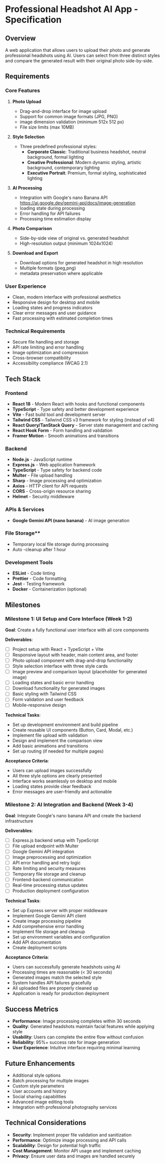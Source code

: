 # Professional Headshot AI App - Specification

## Overview
A web application that allows users to upload their photo and generate professional headshots using AI. Users can select from three distinct styles and compare the generated result with their original photo side-by-side.

## Requirements

### Core Features
1. **Photo Upload**
   - Drag-and-drop interface for image upload
   - Support for common image formats (JPG, PNG)
   - image dimension validation (minimum 512x 512 px)
   - File size limits (max 10MB)

2. **Style Selection**
   - Three predefined professional styles:
     - **Corporate Classic**: Traditional business headshot, neutral background, formal lighting
     - **Creative Professional**: Modern dynamic styling, artistic background, contemporary lighting
     - **Executive Portrait**: Premium, formal styling, sophisticated lighting 

3. **AI Processing**
   - Integration with Google's nano Banana API https://ai.google.dev/gemini-api/docs/image-generation
   - loading state during processing
   - Error handling for API failures
   - Processing time estimation display

4. **Photo Comparison**
   - Side-by-side view of original vs. generated headshot
   - High-resolution output (minimum 1024x1024)

5. **Download and Export**
   - Download options for generated headshot in high resolution
   - Multiple formats (jpeg,png)
   - metadata preservation where applicable

### User Experience
- Clean, modern interface with professional aesthetics
- Responsive design for desktop and mobile
- Loading states and progress indicators
- Clear error messages and user guidance
- Fast processing with estimated completion times

### Technical Requirements
- Secure file handling and storage
- API rate limiting and error handling
- Image optimization and compression
- Cross-browser compatibility
- Accessibility compliance (WCAG 2.1)

## Tech Stack

### Frontend
- **React 18** - Modern React with hooks and functional components
- **TypeScript** - Type safety and better development experience
- **Vite** - Fast build tool and development server
- **Tailwind CSS** - Tailwind CSS v3 framework for styling (instead of v4)
- **React Query/TanStack Query** - Server state management and caching
- **React Hook Form** - Form handling and validation
- **Framer Motion** - Smooth animations and transitions

### Backend
- **Node.js** - JavaScript runtime
- **Express.js** - Web application framework
- **TypeScript** - Type safety for backend code
- **Multer** - File upload handling
- **Sharp** - Image processing and optimization
- **Axios** - HTTP client for API requests
- **CORS** - Cross-origin resource sharing
- **Helmet** - Security middleware

### APIs & Services
- **Google Gemini API (nano banana)** - AI image generation

### File Storage** 
- Temporary local file storage during processing
- Auto -cleanup after 1 hour

### Development Tools
- **ESLint** - Code linting
- **Prettier** - Code formatting
- **Jest** - Testing framework
- **Docker** - Containerization (optional)

## Milestones

### Milestone 1: UI Setup and Core Interface (Week 1-2)
**Goal**: Create a fully functional user interface with all core components

**Deliverables**:
- [ ] Project setup with React + TypeScript + Vite
- [ ] Responsive layout with header, main content area, and footer
- [ ] Photo upload component with drag-and-drop functionality
- [ ] Style selection interface with three style cards
- [ ] Image preview and comparison layout (placeholder for generated image)
- [ ] Loading states and basic error handling
- [ ] Download functionality for generated images
- [ ] Basic styling with Tailwind CSS
- [ ] Form validation and user feedback
- [ ] Mobile-responsive design

**Technical Tasks**:
- Set up development environment and build pipeline
- Create reusable UI components (Button, Card, Modal, etc.)
- Implement file upload with validation
- Design and implement the comparison view
- Add basic animations and transitions
- Set up routing (if needed for multiple pages)

**Acceptance Criteria**:
- Users can upload images successfully
- All three style options are clearly presented
- Interface works seamlessly on desktop and mobile
- Loading states provide clear feedback
- Error messages are user-friendly and actionable

### Milestone 2: AI Integration and Backend (Week 3-4)
**Goal**: Integrate Google's nano banana API and create the backend infrastructure

**Deliverables**:
- [ ] Express.js backend setup with TypeScript
- [ ] File upload endpoint with Multer
- [ ] Google Gemini API integration
- [ ] Image preprocessing and optimization
- [ ] API error handling and retry logic
- [ ] Rate limiting and security measures
- [ ] Temporary file storage and cleanup
- [ ] Frontend-backend communication
- [ ] Real-time processing status updates
- [ ] Production deployment configuration

**Technical Tasks**:
- Set up Express server with proper middleware
- Implement Google Gemini API client
- Create image processing pipeline
- Add comprehensive error handling
- Implement file storage and cleanup
- Set up environment variables and configuration
- Add API documentation
- Create deployment scripts

**Acceptance Criteria**:
- Users can successfully generate headshots using AI
- Processing times are reasonable (< 30 seconds)
- Generated images match the selected style
- System handles API failures gracefully
- All uploaded files are properly cleaned up
- Application is ready for production deployment

## Success Metrics
- **Performance**: Image processing completes within 30 seconds
- **Quality**: Generated headshots maintain facial features while applying style
- **Usability**: Users can complete the entire flow without confusion
- **Reliability**: 95%+ success rate for image generation
- **User Experience**: Intuitive interface requiring minimal learning

## Future Enhancements
- Additional style options
- Batch processing for multiple images
- Custom style parameters
- User accounts and history
- Social sharing capabilities
- Advanced image editing tools
- Integration with professional photography services

## Technical Considerations
- **Security**: Implement proper file validation and sanitization
- **Performance**: Optimize image processing and API calls
- **Scalability**: Design for potential high traffic
- **Cost Management**: Monitor API usage and implement caching
- **Privacy**: Ensure user data and images are handled securely

